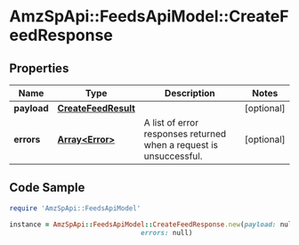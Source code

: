 # AmzSpApi::FeedsApiModel::CreateFeedResponse

## Properties

Name | Type | Description | Notes
------------ | ------------- | ------------- | -------------
**payload** | [**CreateFeedResult**](CreateFeedResult.md) |  | [optional] 
**errors** | [**Array&lt;Error&gt;**](Error.md) | A list of error responses returned when a request is unsuccessful. | [optional] 

## Code Sample

```ruby
require 'AmzSpApi::FeedsApiModel'

instance = AmzSpApi::FeedsApiModel::CreateFeedResponse.new(payload: null,
                                 errors: null)
```


